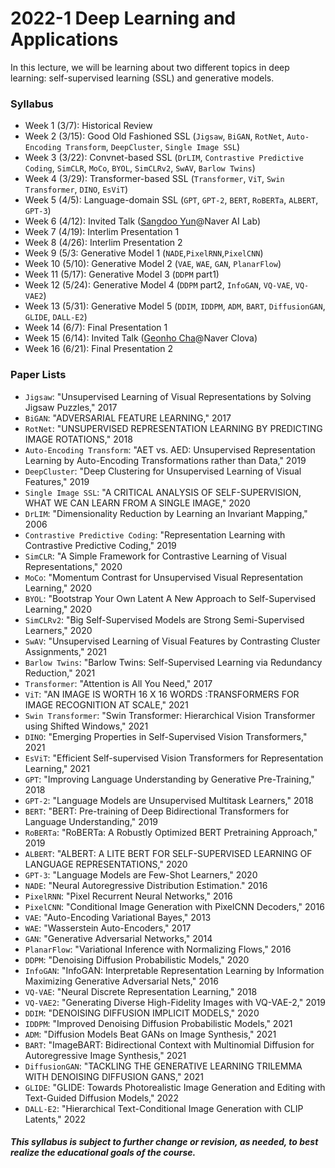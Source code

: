 # 2022-1 Deep Learning and Applications

In this lecture, we will be learning about two different topics in deep learning: self-supervised learning (SSL) and generative models. 

### Syllabus
- Week 1 (3/7): Historical Review
- Week 2 (3/15): Good Old Fashioned SSL (`Jigsaw`, `BiGAN`, `RotNet`, `Auto-Encoding Transform`, `DeepCluster`, `Single Image SSL`)
- Week 3 (3/22): Convnet-based SSL (`DrLIM`, `Contrastive Predictive Coding`, `SimCLR`, `MoCo`, `BYOL`, `SimCLRv2`, `SwAV`, `Barlow Twins`)
- Week 4 (3/29): Transformer-based SSL (`Transformer`, `ViT`, `Swin Transformer`, `DINO`, `EsViT`)
- Week 5 (4/5): Language-domain SSL (`GPT`, `GPT-2`, `BERT`, `RoBERTa`, `ALBERT`, `GPT-3`)
- Week 6 (4/12): Invited Talk ([Sangdoo Yun](https://sangdooyun.github.io/)@Naver AI Lab)
- Week 7 (4/19): Interlim Presentation 1
- Week 8 (4/26): Interlim Presentation 2
- Week 9 (5/3: Generative Model 1 (`NADE`,`PixelRNN`,`PixelCNN`)
- Week 10 (5/10): Generative Model 2 (`VAE`, `WAE`, `GAN`, `PlanarFlow`)
- Week 11 (5/17): Generative Model 3 (`DDPM` part1)
- Week 12 (5/24): Generative Model 4 (`DDPM` part2, `InfoGAN`, `VQ-VAE`, `VQ-VAE2`)
- Week 13 (5/31): Generative Model 5 (`DDIM`, `IDDPM`, `ADM`, `BART`, `DiffusionGAN`, `GLIDE`, `DALL-E2`)
- Week 14 (6/7): Final Presentation 1
- Week 15 (6/14): Invited Talk ([Geonho Cha](https://www.linkedin.com/in/geonho-cha-37b033136/?originalSubdomain=kr)@Naver Clova)
- Week 16 (6/21): Final Presentation 2

### Paper Lists
- `Jigsaw`: "Unsupervised Learning of Visual Representations by Solving Jigsaw Puzzles," 2017
- `BiGAN`: "ADVERSARIAL FEATURE LEARNING," 2017
- `RotNet`: "UNSUPERVISED REPRESENTATION LEARNING BY PREDICTING IMAGE ROTATIONS," 2018
- `Auto-Encoding Transform`: "AET vs. AED: Unsupervised Representation Learning by Auto-Encoding Transformations rather than Data," 2019
- `DeepCluster`: "Deep Clustering for Unsupervised Learning of Visual Features," 2019
- `Single Image SSL`: "A CRITICAL ANALYSIS OF SELF-SUPERVISION, WHAT WE CAN LEARN FROM A SINGLE IMAGE," 2020
- `DrLIM`: "Dimensionality Reduction by Learning an Invariant Mapping," 2006
- `Contrastive Predictive Coding`: "Representation Learning with Contrastive Predictive Coding," 2019
- `SimCLR`: "A Simple Framework for Contrastive Learning of Visual Representations," 2020
- `MoCo`: "Momentum Contrast for Unsupervised Visual Representation Learning," 2020
- `BYOL`: "Bootstrap Your Own Latent A New Approach to Self-Supervised Learning," 2020
- `SimCLRv2`: "Big Self-Supervised Models are Strong Semi-Supervised Learners," 2020
- `SwAV`: "Unsupervised Learning of Visual Features by Contrasting Cluster Assignments," 2021
- `Barlow Twins`: "Barlow Twins: Self-Supervised Learning via Redundancy Reduction," 2021
- `Transformer`: "Attention is All You Need," 2017
- `ViT`: "AN IMAGE IS WORTH 16 X 16 WORDS :TRANSFORMERS FOR IMAGE RECOGNITION AT SCALE," 2021
- `Swin Transformer`: "Swin Transformer: Hierarchical Vision Transformer using Shifted Windows," 2021
- `DINO`: "Emerging Properties in Self-Supervised Vision Transformers," 2021
- `EsViT`: "Efficient Self-supervised Vision Transformers for Representation Learning," 2021
- `GPT`: "Improving Language Understanding by Generative Pre-Training," 2018
- `GPT-2`: "Language Models are Unsupervised Multitask Learners," 2018
- `BERT`: "BERT: Pre-training of Deep Bidirectional Transformers for Language Understanding," 2019
- `RoBERTa`: "RoBERTa: A Robustly Optimized BERT Pretraining Approach," 2019
- `ALBERT`: "ALBERT: A LITE BERT FOR SELF-SUPERVISED LEARNING OF LANGUAGE REPRESENTATIONS," 2020
- `GPT-3`: "Language Models are Few-Shot Learners," 2020
- `NADE`: "Neural Autoregressive Distribution Estimation." 2016
- `PixelRNN`: "Pixel Recurrent Neural Networks," 2016
- `PixelCNN`: "Conditional Image Generation with PixelCNN Decoders," 2016
- `VAE`: "Auto-Encoding Variational Bayes," 2013
- `WAE`: "Wasserstein Auto-Encoders," 2017
- `GAN`: "Generative Adversarial Networks," 2014
- `PlanarFlow`: "Variational Inference with Normalizing Flows," 2016
- `DDPM`: "Denoising Diffusion Probabilistic Models," 2020
- `InfoGAN`: "InfoGAN: Interpretable Representation Learning by Information Maximizing Generative Adversarial Nets," 2016
- `VQ-VAE`: "Neural Discrete Representation Learning," 2018
- `VQ-VAE2`: "Generating Diverse High-Fidelity Images with VQ-VAE-2," 2019
- `DDIM`: "DENOISING DIFFUSION IMPLICIT MODELS," 2020
- `IDDPM`: "Improved Denoising Diffusion Probabilistic Models," 2021
- `ADM`: "Diffusion Models Beat GANs on Image Synthesis," 2021
- `BART`: "ImageBART: Bidirectional Context with Multinomial Diffusion for Autoregressive Image Synthesis," 2021
- `DiffusionGAN`: "TACKLING THE GENERATIVE LEARNING TRILEMMA WITH DENOISING DIFFUSION GANS," 2021
- `GLIDE`: "GLIDE: Towards Photorealistic Image Generation and Editing with Text-Guided Diffusion Models," 2022
- `DALL-E2`: "Hierarchical Text-Conditional Image Generation with CLIP Latents," 2022

##### This syllabus is subject to further change or revision, as needed, to best realize the educational goals of the course.
